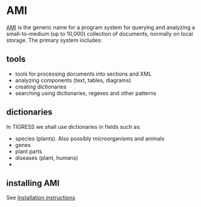 # AMI

[AMI](http://github.com/petermr/normami) is the generic name for a program system for querying and analyzing a small-to-medium (up to 10,000) collection of documents, normally 
on local storage. The primary system includes:

## tools
* tools for processing documents into sections and XML
* analyzing components (text, tables, diagrams)
* creating dictionaries
* searching using dictionaries, regexes and other patterns

## dictionaries

In TIGRESS we shall use dictionaries in fields such as:

* species (plants). Also possibly microorganisms and animals
* genes
* plant parts
* diseases (plant, humans)
* 
## installing AMI
See [Installation instructions](http://github.com/petermr/normami/)

